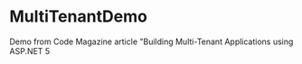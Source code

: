 # MultiTenantDemo
Demo from Code Magazine article "Building Multi-Tenant Applications using ASP.NET 5
